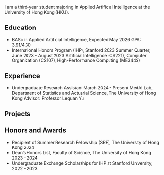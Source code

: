I am a third-year student majoring in Applied Artificial Intelligence at the University of Hong Kong (HKU). 

## Education
- BASc in Applied Artificial Intelligence, Expected May 2026
  GPA: 3.91/4.30
- International Honors Program (IHP), Stanford 2023 Summer Quarter, June 2023 - August 2023
  Artificial Intelligence (CS221), Computer Organization (CS107), High-Performance Computing (ME344S)

## Experience 
- Undergraduate Research Assistant	March 2024 - Present
  MedAI Lab, Department of Statistics and Actuarial Science, The University of Hong Kong
  Advisor: Professor Lequan Yu


## Projects

## Honors and Awards 
- Recipient of Summer Research Fellowship (SRF), The University of Hong Kong	2024
- Dean’s Honors List, Faculty of Science, The University of Hong Kong	2023 - 2024
- Undergraduate Exchange Scholarships for IHP at Stanford University,	2022 - 2023
